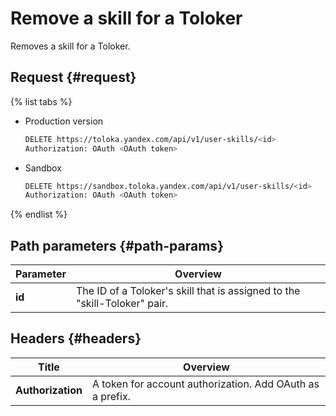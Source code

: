 # Remove a skill for a Toloker

Removes a skill for a Toloker.

## Request {#request}

{% list tabs %}

- Production version

    ```bash
    DELETE https://toloka.yandex.com/api/v1/user-skills/<id>
    Authorization: OAuth <OAuth token>
    ```

- Sandbox

    ```bash
    DELETE https://sandbox.toloka.yandex.com/api/v1/user-skills/<id>
    Authorization: OAuth <OAuth token>
    ```

{% endlist %}

## Path parameters {#path-params}

Parameter | Overview
----- | -----
**id** | The ID of a Toloker's skill that is assigned to the "skill-Toloker" pair.

## Headers {#headers}

Title | Overview
----- | -----
**Authorization** | A token for account authorization. Add OAuth as a prefix.